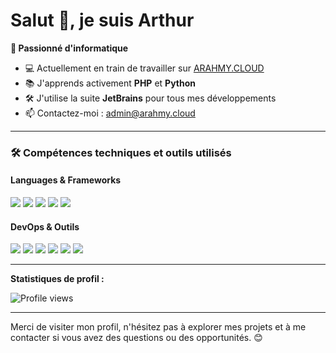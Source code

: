 # Salut 👋, je suis Arthur

**👀 Passionné d'informatique**

- 💻 Actuellement en train de travailler sur [ARAHMY.CLOUD](https://arahmy.cloud)
- 📚 J'apprends activement **PHP** et **Python**
- 🛠️ J'utilise la suite **JetBrains** pour tous mes développements
- 📫 Contactez-moi : [admin@arahmy.cloud](mailto:admin@arahmy.cloud)

---

### 🛠️ Compétences techniques et outils utilisés

#### **Languages & Frameworks**

<p>
  <img src="https://img.shields.io/badge/HTML5-E34F26?style=for-the-badge&logo=html5&logoColor=white" />
  <img src="https://img.shields.io/badge/CSS3-1572B6?style=for-the-badge&logo=css3&logoColor=white" />
  <img src="https://img.shields.io/badge/Bootstrap-563D7C?style=for-the-badge&logo=bootstrap&logoColor=white" />
  <img src="https://img.shields.io/badge/PHP-777BB4?style=for-the-badge&logo=php&logoColor=white" />
  <img src="https://img.shields.io/badge/Python-3776AB?style=for-the-badge&logo=python&logoColor=white" />
</p>

#### **DevOps & Outils**

<p>
  <img src="https://img.shields.io/badge/Linux-FCC624?style=for-the-badge&logo=linux&logoColor=black" />
  <img src="https://img.shields.io/badge/Nginx-009639?style=for-the-badge&logo=nginx&logoColor=white" />
  <img src="https://img.shields.io/badge/Node.js-43853D?style=for-the-badge&logo=node.js&logoColor=white" />
  <img src="https://img.shields.io/badge/MySQL-4479A1?style=for-the-badge&logo=mysql&logoColor=white" />
  <img src="https://img.shields.io/badge/IFTTT-000000?style=for-the-badge&logo=ifttt&logoColor=white" />
  <img src="https://img.shields.io/badge/JetBrains-000000?style=for-the-badge&logo=jetbrains&logoColor=white" />
</p>

---

**Statistiques de profil :**

![Profile views](https://komarev.com/ghpvc/?username=arahmy&color=blue)

---

Merci de visiter mon profil, n'hésitez pas à explorer mes projets et à me contacter si vous avez des questions ou des opportunités. 😊
